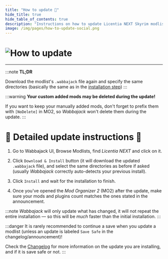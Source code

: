 ```yaml
---
title: "How to update 🔄"
hide_title: true
hide_table_of_contents: true
description: "Instructions on how to update Licentia NEXT Skyrim modlist"
image: /img/pages/how-to-update-social.png
---
```


# ![How to update](/img/pages/how-to-update.png)

---

:::note
**TL;DR**

Download the modlist's `.wabbajack` file again and specify the same directories (basically the same as in the [installation step](/installation#download-and-install-the-list))
:::

:::warning
**Your custom added mods may be deleted during the update!**

If you want to keep your manually added mods, don't forget to prefix them with `[NoDelete]` in MO2, so _Wabbajack_ won't delete them during the update.
:::

# 🔄 Detailed update instructions 🔄

1. Go to Wabbajack UI, Browse Modlists, find _Licentia NEXT_ and click on it.

2. Click `Download & Install` button (it will download the updated `.wabbajack` file), and select the same directories as before if asked (usually *Wabbajack* correctly auto-detects your previous install).

3. Click `Install` and wait for the installation to finish.

4. Once you've opened the *Mod Organizer 2* (MO2) after the update, make sure your mods and plugins count matches the ones stated in the announcement.

:::note
_Wabbajack_ will only update what has changed, it will not repeat the entire installation &mdash; so this will be *much* faster than the initial installation.
:::

:::danger
It is rarely recommended to continue a save when you update a modlist (unless an update is labeled `Save Safe` in the changelog/announcement)!

Check the [Changelog](/changelog) for more information on the update you are installing, and if it is save safe or not.
:::
